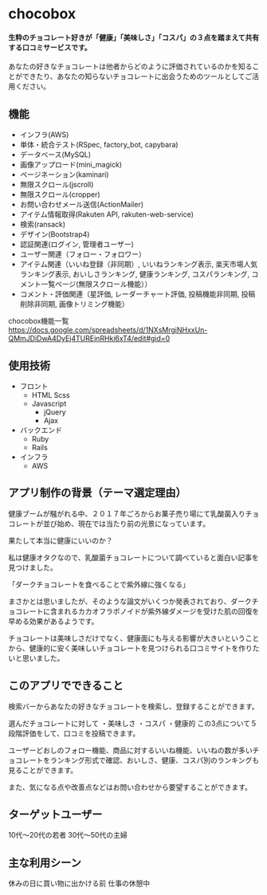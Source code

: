 # chocobox

#### 生粋のチョコレート好きが「健康」「美味しさ」「コスパ」の３点を踏まえて共有する口コミサービスです。

あなたの好きなチョコレートは他者からどのように評価されているのかを知ることができたり、あなたの知らないチョコレートに出会うためのツールとしてご活用ください。

## 機能

- インフラ(AWS)
- 単体・統合テスト(RSpec, factory_bot, capybara)
- データベース(MySQL)
- 画像アップロード(mini_magick)
- ページネーション(kaminari)
- 無限スクロール(jscroll)
- 無限スクロール(cropper)
- お問い合わせメール送信(ActionMailer)
- アイテム情報取得(Rakuten API, rakuten-web-service)
- 検索(ransack)
- デザイン(Bootstrap4)
- 認証関連(ログイン, 管理者ユーザー)
- ユーザー関連（フォロー・フォロワー）
- アイテム関連（いいね登録（非同期）, いいねランキング表示, 楽天市場人気ランキング表示, おいしさランキング, 健康ランキング, コスパランキング, コメント一覧ページ(無限スクロール機能））
- コメント・評価関連（星評価, レーダーチャート評価, 投稿機能非同期, 投稿削除非同期, 画像トリミング機能）


chocobox機能一覧
https://docs.google.com/spreadsheets/d/1NXsMrgiNHxxUn-QMmJDiDwA4DyEj4TUREjnRHki6xT4/edit#gid=0


## 使用技術
- フロント
    - HTML Scss 
    - Javascript
        - jQuery
        - Ajax
- バックエンド
    - Ruby
    - Rails 
- インフラ  
    - AWS
    
## アプリ制作の背景（テーマ選定理由）
健康ブームが騒がれる中、２０１７年ごろからお菓子売り場にて乳酸菌入りチョコレートが並び始め、現在では当たり前の光景になっています。

果たして本当に健康にいいのか？

私は健康オタクなので、乳酸菌チョコレートについて調べていると面白い記事を見つけました。

「ダークチョコレートを食べることで紫外線に強くなる」

まさかとは思いましたが、そのような論文がいくつか発表されており、ダークチョコレートに含まれるカカオフラボノイドが紫外線ダメージを受けた肌の回復を早める効果があるようです。

チョコレートは美味しさだけでなく、健康面にも与える影響が大きいということから、健康的に安く美味しいチョコレートを見つけられる口コミサイトを作りたいと思いました。

## このアプリでできること
検索バーからあなたの好きなチョコレートを検索し、登録することができます。

選んだチョコレートに対して
・美味しさ
・コスパ
・健康的
この3点について５段階評価をして、口コミを投稿できます。

ユーザーどおしのフォロー機能、商品に対するいいね機能、いいねの数が多いチョコレートをランキング形式で確認、おいしさ、健康、コスパ別のランキングも見ることができます。

また、気になる点や改善点などはお問い合わせから要望することができます。

## ターゲットユーザー
10代〜20代の若者
30代〜50代の主婦

## 主な利用シーン
休みの日に買い物に出かける前
仕事の休憩中
